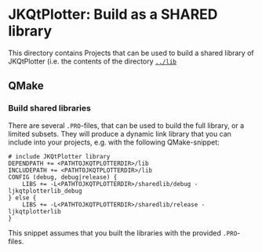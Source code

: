 # JKQtPlotter: Build as a SHARED library

This directory contains Projects that can be used to build a shared library of JKQtPlotter (i.e. the contents of the directory [`../lib`](../lib)

## QMake

### Build shared libraries
There are several `.PRO`-files, that can be used to build the full library, or a limited subsets. They will produce a dynamic link library that you can include into your projects, e.g. with the following QMake-snippet:

```.qmake
# include JKQtPlotter library
DEPENDPATH += <PATHTOJKQTPLOTTERDIR>/lib
INCLUDEPATH += <PATHTOJKQTPLOTTERDIR>/lib
CONFIG (debug, debug|release) {
    LIBS += -L<PATHTOJKQTPLOTTERDIR>/sharedlib/debug -ljkqtplotterlib_debug
} else {
    LIBS += -L<PATHTOJKQTPLOTTERDIR>/sharedlib/release -ljkqtplotterlib
}
```

This snippet assumes that you built the libraries with the provided `.PRO`-files.



